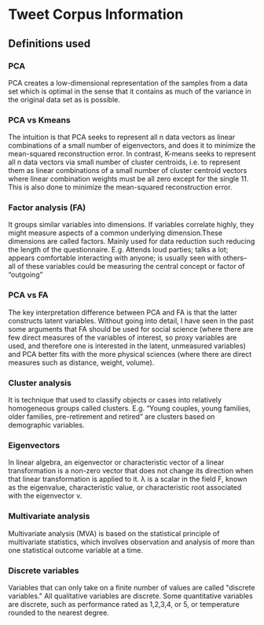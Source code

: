 # Tweet Corpus Information



## Definitions used

### PCA
PCA creates a low-dimensional representation of the samples from a data set which is optimal in the sense that it contains as much of the variance in the original data set as is possible.

### PCA vs Kmeans

The intuition is that PCA seeks to represent all n data vectors as linear combinations of a small number of eigenvectors, and does it to minimize the mean-squared reconstruction error. In contrast, K-means seeks to represent all n data vectors via small number of cluster centroids, i.e. to represent them as linear combinations of a small number of cluster centroid vectors where linear combination weights must be all zero except for the single 11. This is also done to minimize the mean-squared reconstruction error.

### Factor analysis (FA)

It groups similar variables into dimensions. If variables correlate highly, they might measure aspects of a common underlying dimension.These dimensions are called factors.
Mainly used for data reduction such reducing the length of the questionnaire.
E.g. Attends loud parties; talks a lot; appears comfortable interacting with anyone; is usually seen with others– all of these variables could be measuring the central concept or factor of “outgoing”

### PCA vs FA
The key interpretation difference between PCA and FA is that the latter constructs latent variables. Without going into detail, I have seen in the past some arguments that FA should be used for social science (where there are few direct measures of the variables of interest, so proxy variables are used, and therefore one is interested in the latent, unmeasured variables) and PCA better fits with the more physical sciences (where there are direct measures such as distance, weight, volume). 

### Cluster analysis
It is technique that used to classify objects or cases into relatively homogeneous groups called clusters.
E.g. “Young couples, young families, older families, pre-retirement and retired” are clusters based on demographic variables.

### Eigenvectors
In linear algebra, an eigenvector or characteristic vector of a linear transformation is a non-zero vector that does not change its direction when that linear transformation is applied to it.
 λ is a scalar in the field F, known as the eigenvalue, characteristic value, or characteristic root associated with the eigenvector v.

### Multivariate analysis
Multivariate analysis (MVA) is based on the statistical principle of multivariate statistics, which involves observation and analysis of more than one statistical outcome variable at a time.

### Discrete variables
Variables that can only take on a finite number of values are called "discrete variables." All qualitative variables are discrete. Some quantitative variables are discrete, such as performance rated as 1,2,3,4, or 5, or temperature rounded to the nearest degree.
